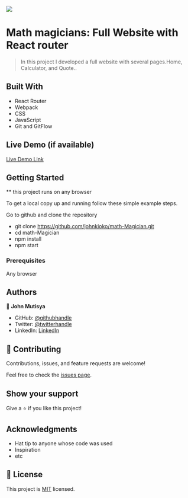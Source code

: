 ![](https://img.shields.io/badge/Microverse-blueviolet)

# Math magicians: Full Website with React router

> In this project I developed a full website with several pages.Home, Calculator, and Quote..

## Built With

- React Router
- Webpack
- CSS
- JavaScript
- Git and GitFlow

## Live Demo (if available)

[Live Demo Link]()

## Getting Started

\*\* this project runs on any browser

To get a local copy up and running follow these simple example steps.

Go to github and clone the repository

- git clone https://github.com/johnkioko/math-Magician.git
- cd math-Magician
- npm install
- npm start

### Prerequisites

Any browser

## Authors

👤 **John Mutisya**

- GitHub: [@githubhandle](https://github.com/johnkioko)
- Twitter: [@twitterhandle](https://twitter.com/@John_Web_Dev)
- LinkedIn: [LinkedIn](https://linkedin.com/in/johnkioko)

## 🤝 Contributing

Contributions, issues, and feature requests are welcome!

Feel free to check the [issues page](../../issues/).

## Show your support

Give a ⭐️ if you like this project!

## Acknowledgments

- Hat tip to anyone whose code was used
- Inspiration
- etc

## 📝 License

This project is [MIT](./MIT.MD) licensed.
